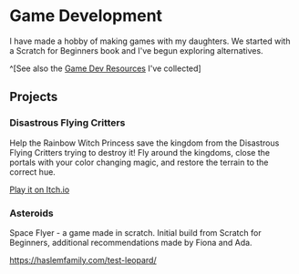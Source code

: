 # Game Development

I have made a hobby of making games with my daughters. We started with a Scratch for Beginners book and I've begun exploring alternatives.

^[See also the [Game Dev Resources](/gamedev/resources/) I've collected]

## Projects

### Disastrous Flying Critters

Help the Rainbow Witch Princess save the kingdom from the Disastrous Flying Critters trying to destroy it! Fly around the kingdoms, close the portals with your color changing magic, and restore the terrain to the correct hue.

[Play it on Itch.io](https://therabidbanana.itch.io/disastrous-flying-critters)

### Asteroids

Space Flyer - a game made in scratch. Initial build from Scratch for Beginners, additional recommendations made by Fiona and Ada.

<https://haslemfamily.com/test-leopard/>

